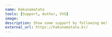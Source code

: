 ```yaml
---
name: Hakunamatata
tools: [Support, Author, VVG]
image:
description: Show some support by following me!
external_url: https://hakunamatata.kr/
---
```

